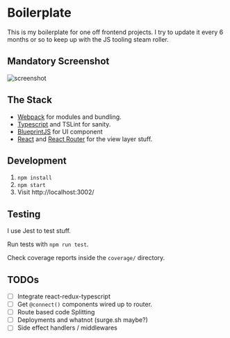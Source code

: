 # Boilerplate

This is my boilerplate for one off frontend projects.
I try to update it every 6 months or so to keep up with the JS tooling steam roller.

## Mandatory Screenshot

![screenshot](screenshot.png)

## The Stack


 * [Webpack](https://webpack.github.io/) for modules and bundling.
 * [Typescript](https://www.typescriptlang.org/) and TSLint for sanity.
 * [BlueprintJS](http://blueprintjs.com/) for UI component
 * [React](https://facebook.github.io/react/) and [React Router](https://github.com/ReactTraining/react-router) for the view layer stuff.

## Development

 1. `npm install`
 2. `npm start`
 3. Visit http://localhost:3002/

## Testing

I use Jest to test stuff.

Run tests with `npm run test`.

Check coverage reports inside the `coverage/` directory.

## TODOs

 - [ ] Integrate react-redux-typescript
 - [ ] Get `@connect()` components wired up to router.
 - [ ] Route based code Splitting
 - [ ] Deployments and whatnot (surge.sh maybe?)
 - [ ] Side effect handlers / middlewares
